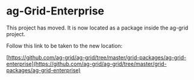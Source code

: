
ag-Grid-Enterprise
==============

This project has moved. It is now located as a package inside the ag-grid project.

Follow this link to be taken to the new location:

[https://github.com/ag-grid/ag-grid/tree/master/grid-packages/ag-grid-enterprise](https://github.com/ag-grid/ag-grid/tree/master/grid-packages/ag-grid-enterprise)
